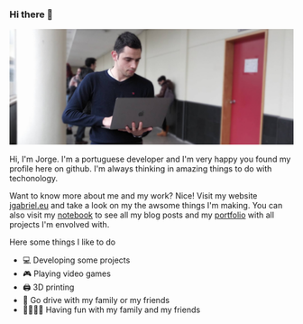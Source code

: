 ### Hi there 👋

![A image of myself 😋](https://github.com/Wultyc/Wultyc/blob/master/banner.jpg)

Hi, I'm Jorge. I'm a portuguese developer and I'm very happy you found my profile here on github. I'm always thinking in amazing things to do with techonology.

Want to know more about me and my work? Nice! Visit my website [jgabriel.eu](http://jgabriel.eu) and take a look on my the awsome things I'm making. You can also visit my [notebook](http://jgabriel.eu/articles) to see all my blog posts and my [portfolio](http://jgabriel.eu/portfolio) with all projects I'm envolved with.

Here some things I like to do
- 💻 Developing some projects
- 🎮 Playing video games
- 🖨 3D printing
- 🚗 Go drive with my family or my friends
- 👨‍👩‍👧‍👦 Having fun with my family and my friends
